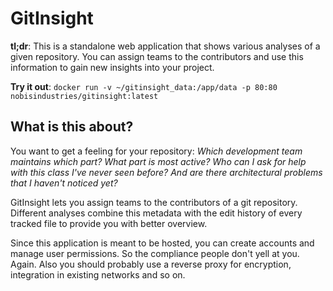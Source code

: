 # GitInsight

**tl;dr**: This is a standalone web application that shows various analyses of a given repository. You can assign teams
to the contributors and use this information to gain new insights into your project.

**Try it out**: `docker run -v ~/gitinsight_data:/app/data -p 80:80 nobisindustries/gitinsight:latest`

## What is this about?

You want to get a feeling for your repository: *Which development team maintains which part? What part is most active?
Who can I ask for help with this class I've never seen before? And are there architectural problems that I haven't
noticed yet?*

GitInsight lets you assign teams to the contributors of a git repository. Different analyses combine this metadata with
the edit history of every tracked file to provide you with better overview.

Since this application is meant to be hosted, you can create accounts and manage user permissions. So the compliance 
people don't yell at you. Again. Also you should probably use a reverse proxy for encryption, integration in existing 
networks and so on.